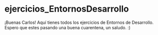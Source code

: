 # ejercicios_EntornosDesarrollo
 ¡Buenas Carlos! Aquí tienes todos los ejercicios de Entornos de Desarrollo. Espero que estes pasando una buena cuarentena, un saludo. :)
